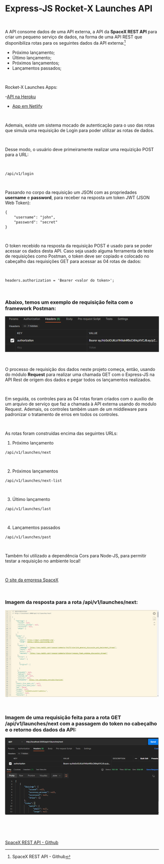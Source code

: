 # Express-JS Rocket-X Launches API


<br />

A API consome dados de uma API externa, a API da **SpaceX REST API** para criar um pequeno serviço de dados, na forma de uma API REST que disponibiliza rotas para os seguintes dados da API externa:[^1]

- Próximo lançamento;
- Último lançamento;
- Próximos lançamentos;
- Lançamentos passados;

<br />

Rocket-X Launches Apps:

-[API na Heroku](https://nodejs-rocket-lauches-api.herokuapp.com/)

- [App em Netlify](https://reactjs-rocket-launches-app.netlify.app/)

<br />

Ademais, existe um sistema mocado de autenticação para o uso das rotas que simula uma requisição de Login para poder utilizar as rotas de dados.

<br />

Desse modo, o usuário deve primeiramente realizar uma requizição POST para a URL:

<br />

```
/api/v1/login
```

<br  />

Passando no corpo da requisição um JSON com as propriedades **username** e **password**, para receber na resposta um token JWT (JSON Web Token):


```
{
    "username": "john",
    "password": "secret"
}
```

<br />

O token recebido na resposta da requisição POST é usado para se poder acessar os dados desta API.
Caso seja usado alguma ferramenta de teste de requisições como Postman, o token deve ser copiado e colocado no cabeçalho das requisições GET para acessar as 04 rotas de dados:

<br />

```
headers.authorization = 'Bearer <valor do token>';
```

<br />

### Abaixo, temos um exemplo de requisição feita com o framework Postman:

![Imagem da resposta de uma rota da api](/public/images/req-get-with-jwt-authentication.png)


<br />

O processo de requisição dos dados neste projeto começa, então, usando do módulo **Request** para realizar uma chamada GET com o Express-JS na API Rest de origem dos dados e pegar todos os lançamentos realizados. 

<br />

Em seguida, os controles para as 04 rotas foram criados com o auxilio de um arquivo de serviço que faz a chamada à API externa usando do modulo Request. Ademais, os controles também usam de um middleware para padronizar o tratamento de erros em todos os controles.

<br />

As rotas foram construídas encima das seguintes URLs:

1. Próximo lançamento
```
/api/v1/launches/next
```

<br />

2. Próximos lançamentos
```
/api/v1/launches/next-list
```

<br />

3. Último lançamento
```
/api/v1/launches/last
```

<br />

4. Lançamentos passados
```
/api/v1/launches/past
```

<br />

Também foi utilizado a dependência Cors para Node-JS, para permitir testar a requisição no ambiente local!

<br />

[O site da empresa SpaceX](https://www.spacex.com/)

<br />


### Imagem da resposta para a rota /api/v1/launches/next:  

![Imagem da resposta de uma rota da api](/public/images/rocket-x-launches-api.png)


<br />


### Imagem de uma requisição feita para a rota GET /api/v1/launches/next com a passagem do token no cabeçalho e o retorno dos dados da API:  

![Imagem de uma requisição feita para a rota GET](/public/images/rocket-x-launches-api-02.png)



<br />

<br />
<br />

[SpaceX REST API - Github](https://github.com/r-spacex/SpaceX-API)

[^1]:SpaceX REST API - Github 
